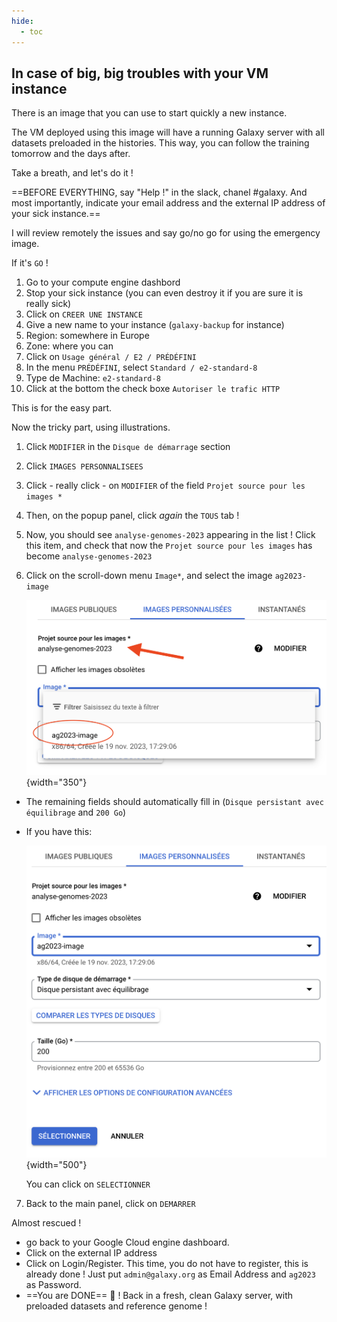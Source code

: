 ```yaml
---
hide:
  - toc
---
```

## In case of big, big troubles with your VM instance

There is an image that you can use to start quickly a new instance.

The VM deployed using this image will have a running Galaxy server with all datasets
preloaded in the histories. This way, you can follow the training tomorrow and the days
after.

Take a breath, and let's do it !

==BEFORE EVERYTHING, say "Help !" in the slack, chanel #galaxy. And most importantly,
indicate your email address and the external IP address of your sick instance.==

I will review remotely the issues and say go/no go for using the emergency image.

If it's `GO` !

1. Go to your compute engine dashbord
2. Stop your sick instance (you can even destroy it if you are sure it is really sick)
3. Click on `CREER UNE INSTANCE`
4. Give a new name to your instance (`galaxy-backup` for instance)
5. Region: somewhere in Europe
6. Zone: where you can
7. Click on `Usage général / E2 / PRÉDÉFINI`
8. In the menu `PRÉDÉFINI`, select `Standard / e2-standard-8`
9. Type de Machine: `e2-standard-8`
10. Click at the bottom the check boxe `Autoriser le trafic HTTP`

This is for the easy part.

Now the tricky part, using illustrations.

1. Click `MODIFIER` in the `Disque de démarrage` section
2. Click `IMAGES PERSONNALISEES`
3. Click - really click - on `MODIFIER` of the field `Projet source pour les images *`
4. Then, on the popup panel, click *again* the `TOUS` tab !
5. Now, you should see `analyse-genomes-2023` appearing in the list !
   Click this item, and check that now the `Projet source pour les images` has become
   `analyse-genomes-2023`
6. Click on the scroll-down menu `Image*`, and select the image `ag2023-image`
  
      ![chris-workshop](images/chris-workshop.png){width="350"}
  
- The remaining fields should automatically fill in (`Disque persistant avec équilibrage` and `200 Go`)
- If you have this:
  
    ![form image personnalisee](images/select-ag2023-rescue-image.png){width="500"}
  
  You can click on `SELECTIONNER`
  
7. Back to the main panel, click on `DEMARRER`

Almost rescued !

- go back to your Google Cloud engine dashboard.
- Click on the external IP address
- Click on Login/Register.
  This time, you do not have to register, this is already done !
  Just put `admin@galaxy.org` as Email Address and `ag2023` as Password.
- ==You are DONE== :tada: ! Back in a fresh, clean Galaxy server, with preloaded datasets
  and reference genome !